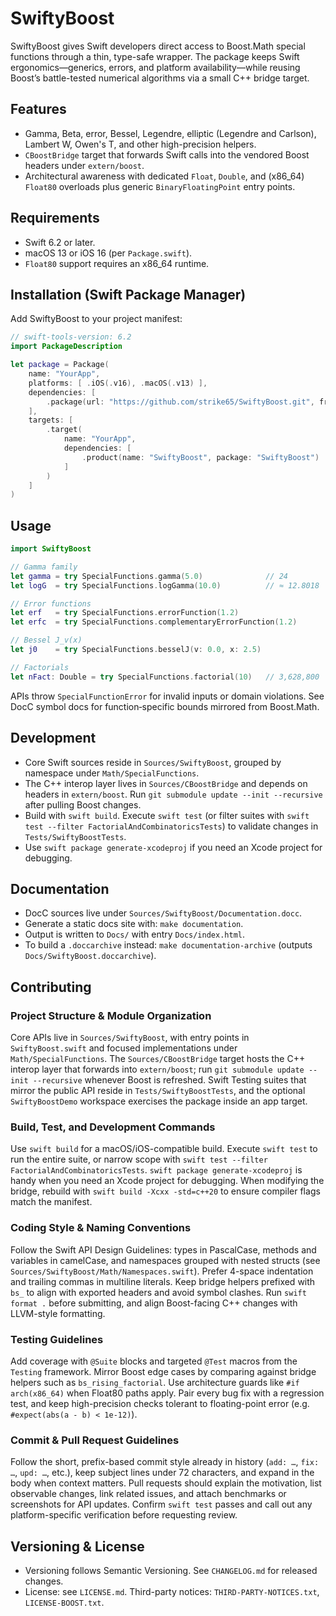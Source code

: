 # SwiftyBoost

SwiftyBoost gives Swift developers direct access to Boost.Math special functions through a thin, type-safe wrapper. The package keeps Swift ergonomics—generics, errors, and platform availability—while reusing Boost’s battle-tested numerical algorithms via a small C++ bridge target.

## Features
- Gamma, Beta, error, Bessel, Legendre, elliptic (Legendre and Carlson), Lambert W, Owen's T, and other high-precision helpers.
- `CBoostBridge` target that forwards Swift calls into the vendored Boost headers under `extern/boost`.
- Architectural awareness with dedicated `Float`, `Double`, and (x86_64) `Float80` overloads plus generic `BinaryFloatingPoint` entry points.

## Requirements
- Swift 6.2 or later.
- macOS 13 or iOS 16 (per `Package.swift`).
- `Float80` support requires an x86_64 runtime.

## Installation (Swift Package Manager)

Add SwiftyBoost to your project manifest:

```swift
// swift-tools-version: 6.2
import PackageDescription

let package = Package(
    name: "YourApp",
    platforms: [ .iOS(.v16), .macOS(.v13) ],
    dependencies: [
        .package(url: "https://github.com/strike65/SwiftyBoost.git", from: "0.1.0")
    ],
    targets: [
        .target(
            name: "YourApp",
            dependencies: [
                .product(name: "SwiftyBoost", package: "SwiftyBoost")
            ]
        )
    ]
)
```

## Usage

```swift
import SwiftyBoost

// Gamma family
let gamma = try SpecialFunctions.gamma(5.0)              // 24
let logG  = try SpecialFunctions.logGamma(10.0)          // ≈ 12.8018

// Error functions
let erf   = try SpecialFunctions.errorFunction(1.2)
let erfc  = try SpecialFunctions.complementaryErrorFunction(1.2)

// Bessel J_v(x)
let j0    = try SpecialFunctions.besselJ(v: 0.0, x: 2.5)

// Factorials
let nFact: Double = try SpecialFunctions.factorial(10)   // 3,628,800
```

APIs throw `SpecialFunctionError` for invalid inputs or domain violations. See DocC symbol docs for function‑specific bounds mirrored from Boost.Math.

## Development
- Core Swift sources reside in `Sources/SwiftyBoost`, grouped by namespace under `Math/SpecialFunctions`.
- The C++ interop layer lives in `Sources/CBoostBridge` and depends on headers in `extern/boost`. Run `git submodule update --init --recursive` after pulling Boost changes.
- Build with `swift build`. Execute `swift test` (or filter suites with `swift test --filter FactorialAndCombinatoricsTests`) to validate changes in `Tests/SwiftyBoostTests`.
- Use `swift package generate-xcodeproj` if you need an Xcode project for debugging.

## Documentation
- DocC sources live under `Sources/SwiftyBoost/Documentation.docc`.
- Generate a static docs site with: `make documentation`.
- Output is written to `Docs/` with entry `Docs/index.html`.
- To build a `.doccarchive` instead: `make documentation-archive` (outputs `Docs/SwiftyBoost.doccarchive`).

## Contributing

### Project Structure & Module Organization
Core APIs live in `Sources/SwiftyBoost`, with entry points in `SwiftyBoost.swift` and focused implementations under `Math/SpecialFunctions`. The `Sources/CBoostBridge` target hosts the C++ interop layer that forwards into `extern/boost`; run `git submodule update --init --recursive` whenever Boost is refreshed. Swift Testing suites that mirror the public API reside in `Tests/SwiftyBoostTests`, and the optional `SwiftyBoostDemo` workspace exercises the package inside an app target.

### Build, Test, and Development Commands
Use `swift build` for a macOS/iOS-compatible build. Execute `swift test` to run the entire suite, or narrow scope with `swift test --filter FactorialAndCombinatoricsTests`. `swift package generate-xcodeproj` is handy when you need an Xcode project for debugging. When modifying the bridge, rebuild with `swift build -Xcxx -std=c++20` to ensure compiler flags match the manifest.

### Coding Style & Naming Conventions
Follow the Swift API Design Guidelines: types in PascalCase, methods and variables in camelCase, and namespaces grouped with nested structs (see `Sources/SwiftyBoost/Math/Namespaces.swift`). Prefer 4-space indentation and trailing commas in multiline literals. Keep bridge helpers prefixed with `bs_` to align with exported headers and avoid symbol clashes. Run `swift format .` before submitting, and align Boost-facing C++ changes with LLVM-style formatting.

### Testing Guidelines
Add coverage with `@Suite` blocks and targeted `@Test` macros from the `Testing` framework. Mirror Boost edge cases by comparing against bridge helpers such as `bs_rising_factorial`. Use architecture guards like `#if arch(x86_64)` when Float80 paths apply. Pair every bug fix with a regression test, and keep high-precision checks tolerant to floating-point error (e.g. `#expect(abs(a - b) < 1e-12)`).

### Commit & Pull Request Guidelines
Follow the short, prefix-based commit style already in history (`add: …`, `fix: …`, `upd: …`, etc.), keep subject lines under 72 characters, and expand in the body when context matters. Pull requests should explain the motivation, list observable changes, link related issues, and attach benchmarks or screenshots for API updates. Confirm `swift test` passes and call out any platform-specific verification before requesting review.

## Versioning & License
- Versioning follows Semantic Versioning. See `CHANGELOG.md` for released changes.
- License: see `LICENSE.md`. Third-party notices: `THIRD-PARTY-NOTICES.txt`, `LICENSE-BOOST.txt`.
